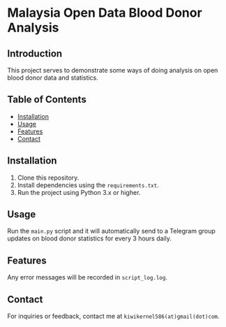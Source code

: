 # Malaysia Open Data Blood Donor Analysis

## Introduction

This project serves to demonstrate some ways of doing analysis on open blood donor data and statistics.

## Table of Contents

- [Installation](#installation)
- [Usage](#usage)
- [Features](#features)
- [Contact](#contact)

## Installation

1. Clone this repository.
2. Install dependencies using the `requirements.txt`.
3. Run the project using Python 3.x or higher.

## Usage

Run the `main.py` script and it will automatically send to a Telegram group updates on blood donor statistics for every 3 hours daily.

## Features

Any error messages will be recorded in `script_log.log`.

## Contact

For inquiries or feedback, contact me at `kiwikernel586(at)gmail(dot)com`.
